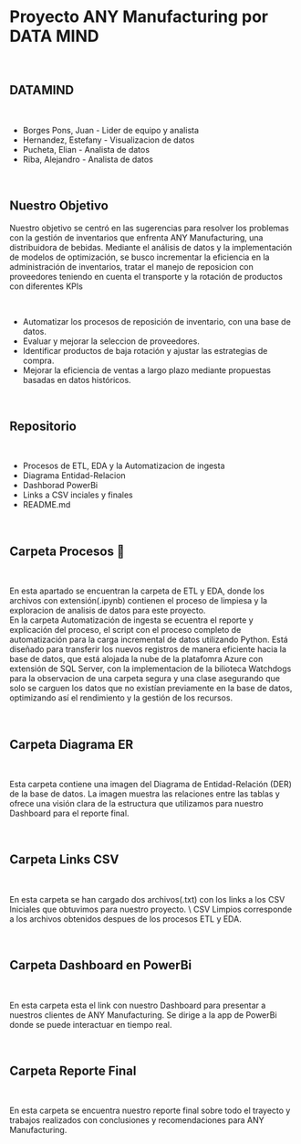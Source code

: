 # Proyecto ANY Manufacturing por DATA MIND

<br>

## DATAMIND

<br>

+ Borges Pons, Juan - Lider de equipo y analista
+ Hernandez, Estefany - Visualizacion de datos
+ Pucheta, Elian - Analista de datos
+ Riba, Alejandro - Analista de datos


<br>

## Nuestro Objetivo

Nuestro objetivo se centró en las sugerencias para resolver los problemas con la gestión de inventarios que enfrenta ANY Manufacturing, una distribuidora de bebidas. Mediante el análisis de datos y la implementación de modelos de optimización, se busco incrementar la eficiencia en la administración de inventarios, tratar el manejo de reposicion con proveedores teniendo en cuenta el transporte y la rotación de productos con diferentes KPIs

<br>

+ Automatizar los procesos de reposición de inventario, con una base de datos.
+ Evaluar y mejorar la seleccion de proveedores.
+ Identificar productos de baja rotación y ajustar las estrategias de compra.
+ Mejorar la eficiencia de ventas a largo plazo mediante propuestas basadas en datos históricos.

<br>

## Repositorio

<br>

+ Procesos de ETL, EDA y la Automatizacion de ingesta
+ Diagrama Entidad-Relacion
+ Dashborad PowerBi
+ Links a CSV inciales y finales
+ README.md

<br>

## Carpeta Procesos 🔗

<br>

En esta apartado se encuentran la carpeta de ETL y EDA, donde los archivos con extensión(.ipynb) contienen el proceso de limpiesa y la exploracion de analisis de datos para este proyecto. \
En la carpeta Automatización de ingesta se ecuentra el reporte y explicación del proceso, el script con el proceso completo de automatización para la carga incremental de datos utilizando Python. Está diseñado para transferir los nuevos registros de manera eficiente hacia la base de datos, que está alojada la nube de la platafomra Azure con extensión de SQL Server, con la implementacion de la bilioteca Watchdogs para la observacion de una carpeta segura y una clase asegurando que solo se carguen los datos que no existían previamente en la base de datos, optimizando así el rendimiento y la gestión de los recursos.

<br>

## Carpeta Diagrama ER

<br>

Esta carpeta contiene una imagen del Diagrama de Entidad-Relación (DER) de la base de datos. La imagen muestra las relaciones entre las tablas y ofrece una visión clara de la estructura que utilizamos para nuestro Dashboard para el reporte final.

<br>

## Carpeta Links CSV

<br>

En esta carpeta se han cargado dos archivos(.txt) con los links a los CSV Iniciales que obtuvimos para nuestro proyecto. \ 
CSV Limpios corresponde a los archivos obtenidos despues de los procesos ETL y EDA.

<br>

## Carpeta Dashboard en PowerBi

<br>

En esta carpeta esta el link con nuestro Dashboard para presentar a nuestros clientes de ANY Manufacturing. Se dirige a la app de PowerBi donde se puede interactuar en tiempo real. 

<br>

## Carpeta Reporte Final

<br>

En esta carpeta se encuentra nuestro reporte final sobre todo el trayecto y trabajos realizados con conclusiones y recomendaciones para ANY Manufacturing.
